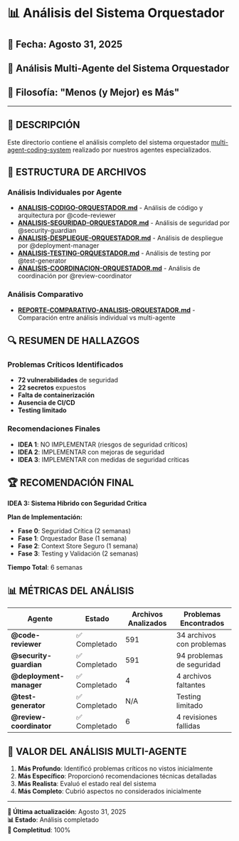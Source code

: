 # 📊 **Análisis del Sistema Orquestador**

## 📅 **Fecha**: Agosto 31, 2025
## 🎯 **Análisis Multi-Agente del Sistema Orquestador**
## 🚗 **Filosofía**: "Menos (y Mejor) es Más"

---

## 🎯 **DESCRIPCIÓN**

Este directorio contiene el análisis completo del sistema orquestador [multi-agent-coding-system](https://github.com/Danau5tin/multi-agent-coding-system) realizado por nuestros agentes especializados.

## 📁 **ESTRUCTURA DE ARCHIVOS**

### **Análisis Individuales por Agente**
- **[ANALISIS-CODIGO-ORQUESTADOR.md](ANALISIS-CODIGO-ORQUESTADOR.md)** - Análisis de código y arquitectura por @code-reviewer
- **[ANALISIS-SEGURIDAD-ORQUESTADOR.md](ANALISIS-SEGURIDAD-ORQUESTADOR.md)** - Análisis de seguridad por @security-guardian
- **[ANALISIS-DESPLIEGUE-ORQUESTADOR.md](ANALISIS-DESPLIEGUE-ORQUESTADOR.md)** - Análisis de despliegue por @deployment-manager
- **[ANALISIS-TESTING-ORQUESTADOR.md](ANALISIS-TESTING-ORQUESTADOR.md)** - Análisis de testing por @test-generator
- **[ANALISIS-COORDINACION-ORQUESTADOR.md](ANALISIS-COORDINACION-ORQUESTADOR.md)** - Análisis de coordinación por @review-coordinator

### **Análisis Comparativo**
- **[REPORTE-COMPARATIVO-ANALISIS-ORQUESTADOR.md](REPORTE-COMPARATIVO-ANALISIS-ORQUESTADOR.md)** - Comparación entre análisis individual vs multi-agente

## 🔍 **RESUMEN DE HALLAZGOS**

### **Problemas Críticos Identificados**
- **72 vulnerabilidades** de seguridad
- **22 secretos** expuestos
- **Falta de containerización**
- **Ausencia de CI/CD**
- **Testing limitado**

### **Recomendaciones Finales**
- **IDEA 1**: NO IMPLEMENTAR (riesgos de seguridad críticos)
- **IDEA 2**: IMPLEMENTAR con mejoras de seguridad
- **IDEA 3**: IMPLEMENTAR con medidas de seguridad críticas

## 🏆 **RECOMENDACIÓN FINAL**

**IDEA 3: Sistema Híbrido con Seguridad Crítica**

**Plan de Implementación:**
- **Fase 0**: Seguridad Crítica (2 semanas)
- **Fase 1**: Orquestador Base (1 semana)
- **Fase 2**: Context Store Seguro (1 semana)
- **Fase 3**: Testing y Validación (2 semanas)

**Tiempo Total**: 6 semanas

## 📊 **MÉTRICAS DEL ANÁLISIS**

| Agente | Estado | Archivos Analizados | Problemas Encontrados |
|--------|--------|-------------------|----------------------|
| **@code-reviewer** | ✅ Completado | 591 | 34 archivos con problemas |
| **@security-guardian** | ✅ Completado | 591 | 94 problemas de seguridad |
| **@deployment-manager** | ✅ Completado | 4 | 4 archivos faltantes |
| **@test-generator** | ✅ Completado | N/A | Testing limitado |
| **@review-coordinator** | ✅ Completado | 6 | 4 revisiones fallidas |

## 🎯 **VALOR DEL ANÁLISIS MULTI-AGENTE**

1. **Más Profundo**: Identificó problemas críticos no vistos inicialmente
2. **Más Específico**: Proporcionó recomendaciones técnicas detalladas
3. **Más Realista**: Evaluó el estado real del sistema
4. **Más Completo**: Cubrió aspectos no considerados inicialmente

---

**📅 Última actualización**: Agosto 31, 2025  
**📊 Estado**: Análisis completado  
**🎯 Completitud**: 100%
